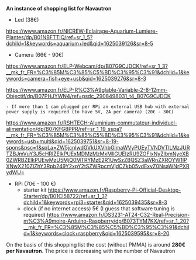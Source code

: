 **An instance of shopping list for Navautron**

- Led (38€)

https://www.amazon.fr/NICREW-Eclairage-Aquarium-Lumiere-Plantes/dp/B01NBFTTIQ/ref=sr_1_5?dchild=1&keywords=aquarium+led&qid=1625039126&sr=8-5

- Camera (66€ - 90€)

https://www.amazon.fr/ELP-Webcam/dp/B07G9CJDCK/ref=sr_1_3?__mk_fr_FR=%C3%85M%C3%85%C5%BD%C3%95%C3%91&dchild=1&keywords=camera+fish+eye+usb&qid=1625039276&sr=8-3

https://www.amazon.fr/ELP-R%C3%A9glable-Variable-2-8-12mm-Objectif/dp/B07PHJYWN4/ref=psdc_2908498031_t4_B07G9CJDCK

    - If more than 1 cam plugged per RPi an external USB hub with external power supply is required (to have 5V, 2A per camera) (20€ - 30€)
https://www.amazon.fr/RSHTECH-Aluminium-commutateur-individuel-alimentation/dp/B07KFG8PPR/ref=sr_1_19_sspa?__mk_fr_FR=%C3%85M%C3%85%C5%BD%C3%95%C3%91&dchild=1&keywords=usb+multi&qid=1625039751&sr=8-19-spons&psc=1&spLa=ZW5jcnlwdGVkUXVhbGlmaWVyPUEyTVNDVTlLMzJURTZBJmVuY3J5cHRlZElkPUExMDMzMzMxMllGUEIzRU9ZOFIxNyZlbmNyeXB0ZWRBZElkPUEwMzU5MjQ0MTRYMzE2R1UwSzZBQSZ3aWRnZXROYW1lPXNwX210ZiZhY3Rpb249Y2xpY2tSZWRpcmVjdCZkb05vdExvZ0NsaWNrPXRydWU=

- RPi (70€ - 100 €)
    - starter kit
https://www.amazon.fr/Raspberry-Pi-Official-Desktop-Starter/dp/B01CI58722/ref=sr_1_3?dchild=1&keywords=rpi3+starter&qid=1625039435&sr=8-3
    - clock (if no internet access) 5€ (I guess that software tuning is required)
https://www.amazon.fr/DS3231-AT24-C32-Real-Precision-m%C3%A9moire-Arduino-Raspberry/dp/B073TYM7KX/ref=sr_1_20?__mk_fr_FR=%C3%85M%C3%85%C5%BD%C3%95%C3%91&dchild=1&keywords=clock+raspberry&qid=1625039595&sr=8-20

On the basis of this shopping list the cost (without PMMA) is around **280€ per Navautron**. The price is decreasing with the number of Navautron
